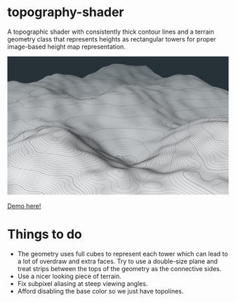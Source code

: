 # topography-shader

A topographic shader with consistently thick contour lines and a terrain geometry class that represents heights as rectangular towers for proper image-based height map representation.

![](./images/banner.png)

[Demo here!](https://gkjohnson.github.io/threejs-sandbox/topography-shader/)

# Things to do

- The geometry uses full cubes to represent each tower which can lead to a lot of overdraw and extra faces. Try to use a double-size plane and treat strips between the tops of the geometry as the connective sides.
- Use a nicer looking piece of terrain.
- Fix subpixel aliasing at steep viewing angles.
- Afford disabling the base color so we just have topolines.
